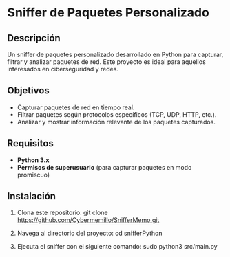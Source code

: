 # Sniffer de Paquetes Personalizado

## Descripción
Un sniffer de paquetes personalizado desarrollado en Python para capturar, filtrar y analizar paquetes de red. Este proyecto es ideal para aquellos interesados en ciberseguridad y redes.

## Objetivos
- Capturar paquetes de red en tiempo real.
- Filtrar paquetes según protocolos específicos (TCP, UDP, HTTP, etc.).
- Analizar y mostrar información relevante de los paquetes capturados.

## Requisitos
- **Python 3.x**
- **Permisos de superusuario** (para capturar paquetes en modo promiscuo)

## Instalación
1. Clona este repositorio:
git clone https://github.com/Cybermemillo/SnifferMemo.git

2. Navega al directorio del proyecto:
cd snifferPython

3. Ejecuta el sniffer con el siguiente comando:
sudo python3 src/main.py

